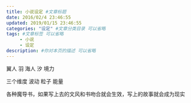 ```yaml
---
title: 小说设定 #文章标题
date: 2016/02/4 23:46:55
updated: 2019/01/15 23:46:55
categories: "设定" #文章分类目录 可以省略
tags: #文章标签 可以省略
     - 小说
     - 设定
description: #你对本页的描述 可以省略
---
```


翼人   羽
海人   汐
境力


三个维度   波动  粒子  能量


各种魔导书，如果写上去的文风和书吻合就会生效，写上的故事就会成为现实
